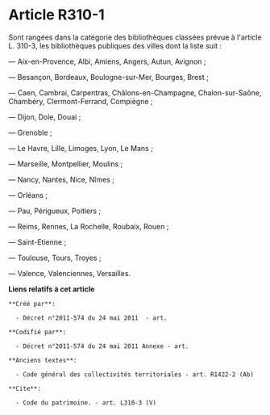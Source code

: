 # Article R310-1

Sont rangées dans la catégorie des bibliothèques classées prévue à l'article L. 310-3, les bibliothèques publiques des villes
dont la liste suit : 

― Aix-en-Provence, Albi, Amiens, Angers, Autun, Avignon ; 

― Besançon, Bordeaux, Boulogne-sur-Mer, Bourges, Brest ; 

― Caen, Cambrai, Carpentras, Châlons-en-Champagne, Chalon-sur-Saône, Chambéry, Clermont-Ferrand, Compiègne ; 

― Dijon, Dole, Douai ; 

― Grenoble ; 

― Le Havre, Lille, Limoges, Lyon, Le Mans ; 

― Marseille, Montpellier, Moulins ; 

― Nancy, Nantes, Nice, Nîmes ; 

― Orléans ; 

― Pau, Périgueux, Poitiers ; 

― Reims, Rennes, La Rochelle, Roubaix, Rouen ; 

― Saint-Etienne ; 

― Toulouse, Tours, Troyes ; 

― Valence, Valenciennes, Versailles.

**Liens relatifs à cet article**

	**Créé par**:

	  - Décret n°2011-574 du 24 mai 2011  - art.

	**Codifié par**:

	  - Décret n°2011-574 du 24 mai 2011 Annexe - art.

	**Anciens textes**:

	  - Code général des collectivités territoriales - art. R1422-2 (Ab)

	**Cite**:

	  - Code du patrimoine. - art. L310-3 (V)
